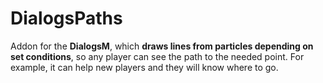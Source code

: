 # DialogsPaths
Addon for the **DialogsM**, which **draws lines from particles depending on set conditions**, so any player can see the path to the needed point. For example, it can help new players and they will know where to go.

